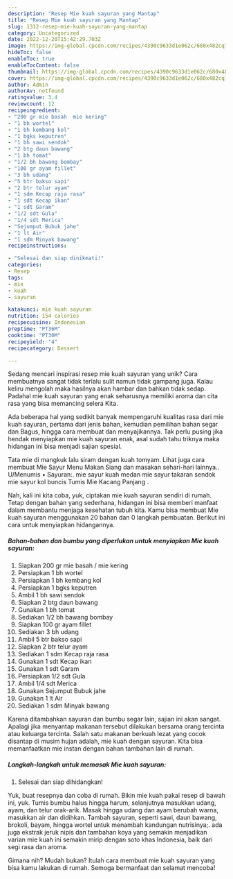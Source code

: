 ```yaml
---
description: "Resep Mie kuah sayuran yang Mantap"
title: "Resep Mie kuah sayuran yang Mantap"
slug: 1312-resep-mie-kuah-sayuran-yang-mantap
category: Uncategorized
date: 2022-12-20T15:42:29.703Z
image: https://img-global.cpcdn.com/recipes/4390c9633d1e062c/680x482cq70/mie-kuah-sayuran-foto-resep-utama.jpg
hideToc: false
enableToc: true
enableTocContent: false
thumbnail: https://img-global.cpcdn.com/recipes/4390c9633d1e062c/680x482cq70/mie-kuah-sayuran-foto-resep-utama.jpg
cover: https://img-global.cpcdn.com/recipes/4390c9633d1e062c/680x482cq70/mie-kuah-sayuran-foto-resep-utama.jpg
author: Admin
authorAv: notfound
ratingvalue: 3.4
reviewcount: 12
recipeingredient:
- "200 gr mie basah  mie kering"
- "1 bh wortel"
- "1 bh kembang kol"
- "1 bgks keputren"
- "1 bh sawi sendok"
- "2 btg daun bawang"
- "1 bh tomat"
- "1/2 bh bawang bombay"
- "100 gr ayam fillet"
- "3 bh udang"
- "5 btr bakso sapi"
- "2 btr telur ayam"
- "1 sdm Kecap raja rasa"
- "1 sdt Kecap ikan"
- "1 sdt Garam"
- "1/2 sdt Gula"
- "1/4 sdt Merica"
- "Sejumput Bubuk jahe"
- "1 lt Air"
- "1 sdm Minyak bawang"
recipeinstructions:

- "Selesai dan siap dinikmati!"
categories:
- Resep
tags:
- mie
- kuah
- sayuran

katakunci: mie kuah sayuran 
nutrition: 154 calories
recipecuisine: Indonesian
preptime: "PT36M"
cooktime: "PT30M"
recipeyield: "4"
recipecategory: Dessert

---
```





Sedang mencari inspirasi resep mie kuah sayuran yang unik? Cara membuatnya sangat tidak terlalu sulit namun tidak gampang juga. Kalau keliru mengolah maka hasilnya akan hambar dan bahkan tidak sedap. Padahal mie kuah sayuran yang enak seharusnya memiliki aroma dan cita rasa yang bisa memancing selera Kita.





Ada beberapa hal yang sedikit banyak mempengaruhi kualitas rasa dari mie kuah sayuran, pertama dari jenis bahan, kemudian pemilihan bahan segar dan Bagus, hingga cara membuat dan menyajikannya. Tak perlu pusing jika hendak menyiapkan mie kuah sayuran enak,      asal sudah tahu triknya maka hidangan ini bisa menjadi sajian spesial.














Tata mie di mangkuk lalu siram dengan kuah tomyam. Lihat juga cara membuat Mie Sayur Menu Makan Siang dan masakan sehari-hari lainnya.. U/Menumis • Sayuran:. mie sayur kuah medan mie sayur takaran sendok mie sayur kol buncis Tumis Mie Kacang Panjang .






Nah, kali ini kita coba, yuk, ciptakan mie kuah sayuran sendiri di rumah. Tetap dengan bahan yang sederhana, hidangan ini bisa memberi manfaat dalam membantu menjaga kesehatan tubuh kita. Kamu bisa membuat Mie kuah sayuran menggunakan 20 bahan dan 0 langkah pembuatan. Berikut ini cara untuk menyiapkan hidangannya.

<!--inarticleads1-->

##### Bahan-bahan dan bumbu yang diperlukan untuk menyiapkan Mie kuah sayuran:

1. Siapkan 200 gr mie basah / mie kering
1. Persiapkan 1 bh wortel
1. Persiapkan 1 bh kembang kol
1. Persiapkan 1 bgks keputren
1. Ambil 1 bh sawi sendok
1. Siapkan 2 btg daun bawang
1. Gunakan 1 bh tomat
1. Sediakan 1/2 bh bawang bombay
1. Siapkan 100 gr ayam fillet
1. Sediakan 3 bh udang
1. Ambil 5 btr bakso sapi
1. Siapkan 2 btr telur ayam
1. Sediakan 1 sdm Kecap raja rasa
1. Gunakan 1 sdt Kecap ikan
1. Gunakan 1 sdt Garam
1. Persiapkan 1/2 sdt Gula
1. Ambil 1/4 sdt Merica
1. Gunakan Sejumput Bubuk jahe
1. Gunakan 1 lt Air
1. Sediakan 1 sdm Minyak bawang


Karena ditambahkan sayuran dan bumbu segar lain, sajian ini akan sangat. Apalagi jika menyantap makanan tersebut dilakukan bersama orang tercinta atau keluarga tercinta. Salah satu makanan berkuah lezat yang cocok disantap di musim hujan adalah, mie kuah dengan sayuran. Kita bisa memanfaatkan mie instan dengan bahan tambahan lain di rumah. 

<!--inarticleads2-->

##### Langkah-langkah untuk memasak Mie kuah sayuran:


1. Selesai dan siap dihidangkan!

Yuk, buat resepnya dan coba di rumah. Bikin mie kuah pakai resep di bawah ini, yuk. Tumis bumbu halus hingga harum, selanjutnya masukkan udang, ayam, dan telur orak-arik. Masak hingga udang dan ayam berubah warna, masukkan air dan didihkan. Tambah sayuran, seperti sawi, daun bawang, brokoli, bayam, hingga wortel untuk menambah kandungan nutrisinya;. ada juga ekstrak jeruk nipis dan tambahan koya yang semakin menjadikan varian mie kuah ini semakin mirip dengan soto khas Indonesia, baik dari segi rasa dan aroma. 

Gimana nih? Mudah bukan? Itulah cara membuat mie kuah sayuran yang bisa kamu lakukan di rumah. Semoga bermanfaat dan selamat mencoba!
